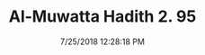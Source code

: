 ---
title        : "Al-Muwatta Hadith 2. 95"
date         : 7/25/2018 12:28:18 PM
draft        : false
type         : "hadith"
layout       : "hadith"
BookCode     : "AMH"
VolumeNumber : "2"
HadithNumber : "95"
categories  :  ["Purity - What is Permitted a Man from his Wife when She is Menstruating"]
---